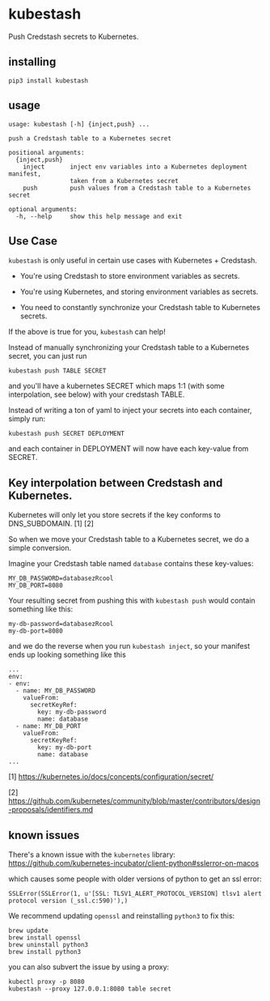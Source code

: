 # kubestash

Push Credstash secrets to Kubernetes.

## installing

```
pip3 install kubestash
```

## usage

```
usage: kubestash [-h] {inject,push} ...

push a Credstash table to a Kubernetes secret

positional arguments:
  {inject,push}
    inject       inject env variables into a Kubernetes deployment manifest,
                 taken from a Kubernetes secret
    push         push values from a Credstash table to a Kubernetes secret

optional arguments:
  -h, --help     show this help message and exit
```

## Use Case

`kubestash` is only useful in certain use cases with Kubernetes + Credstash.

- You're using Credstash to store environment variables as secrets.

- You're using Kubernetes, and storing environment variables as secrets.

- You need to constantly synchronize your Credstash table to Kubernetes secrets.

If the above is true for you, `kubestash` can help!

Instead of manually synchronizing your Credstash table to a Kubernetes secret, you can just run

`kubestash push TABLE SECRET`

and you'll have a kubernetes SECRET which maps 1:1 (with some interpolation, see below) with your credstash TABLE.

Instead of writing a ton of yaml to inject your secrets into each container, simply run:

`kubestash push SECRET DEPLOYMENT`

and each container in DEPLOYMENT will now have each key-value from SECRET.

## Key interpolation between Credstash and Kubernetes.

Kubernetes will only let you store secrets if the key conforms to DNS_SUBDOMAIN. [1] [2]

So when we move your Credstash table to a Kubernetes secret, we do a simple conversion.

Imagine your Credstash table named `database` contains these key-values:

```
MY_DB_PASSWORD=databasezRcool
MY_DB_PORT=8080
```

Your resulting secret from pushing this with `kubestash push` would contain something like this:

```
my-db-password=databasezRcool
my-db-port=8080
```

and we do the reverse when you run `kubestash inject`, so your manifest ends up looking something like this

```
...
env:
- env:
  - name: MY_DB_PASSWORD
    valueFrom:
      secretKeyRef:
        key: my-db-password
        name: database
  - name: MY_DB_PORT
    valueFrom:
      secretKeyRef:
        key: my-db-port
        name: database
...
```


[1] https://kubernetes.io/docs/concepts/configuration/secret/

[2] https://github.com/kubernetes/community/blob/master/contributors/design-proposals/identifiers.md

## known issues

There's a known issue with the `kubernetes` library: https://github.com/kubernetes-incubator/client-python#sslerror-on-macos

which causes some people with older versions of python to get an ssl error:

```
SSLError(SSLError(1, u'[SSL: TLSV1_ALERT_PROTOCOL_VERSION] tlsv1 alert protocol version (_ssl.c:590)'),)
```

We recommend updating `openssl` and reinstalling `python3` to fix this:

```
brew update
brew install openssl
brew uninstall python3
brew install python3
```

you can also subvert the issue by using a proxy:

```
kubectl proxy -p 8080
kubestash --proxy 127.0.0.1:8080 table secret
```

